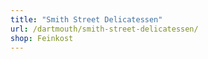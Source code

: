 ```yaml
---
title: "Smith Street Delicatessen"
url: /dartmouth/smith-street-delicatessen/
shop: Feinkost
---
```

